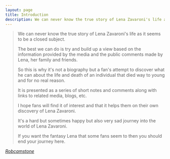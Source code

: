 ```yaml
---
layout: page
title: Introduction
description: We can never know the true story of Lena Zavaroni's life as it seems to be a closed subject.
---
```


> We can never know the true story of Lena Zavaroni's life as it seems to be a closed subject.
>
> The best we can do is try and build up a view based on the information provided by the media and the public comments made by Lena, her family and friends.
>
> So this is why it's not a biography but a fan's attempt to discover what he can about the life and death of an individual that died way to young and for no real reason.
>
> It is presented as a series of short notes and comments along with links to related media, blogs, etc.
>
> I hope fans will find it of interest and that it helps them on their own discovery of Lena Zavaroni.
>
> It's a hard but sometimes happy but also very sad journey into the world of Lena Zavaroni.
>
> If you want the fantasy Lena that some fans seem to then you should end your journey here.

<cite>[Robcamstone](https://m.me/fanzoflenazavaroni)</cite>

